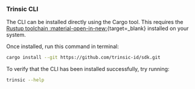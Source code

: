 ### Trinsic CLI

The CLI can be installed directly using the Cargo tool. This requires the [Rustup toolchain :material-open-in-new:](https://www.rust-lang.org/tools/install){target=_blank} installed on your system.

Once installed, run this command in terminal:

```bash
cargo install --git https://github.com/trinsic-id/sdk.git
```

To verify that the CLI has been installed successfully, try running:

```bash
trinsic --help
```